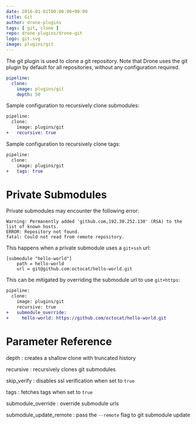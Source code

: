 ```yaml
---
date: 2016-01-01T00:00:00+00:00
title: Git
author: drone-plugins
tags: [ git, clone ]
repo: drone-plugins/drone-git
logo: git.svg
image: plugins/git
---
```


The git plugin is used to clone a git repository. Note that Drone uses the git plugin by default for all repositories, without any configuration required.

```yaml
pipeline:
  clone:
    image: plugins/git
    depth: 50
```

Sample configuration to recursively clone submodules:

```diff
pipeline:
  clone:
    image: plugins/git
+   recursive: true
```

Sample configuration to recursively clone tags:

```diff
pipeline:
  clone:
    image: plugins/git
+   tags: true
```

# Private Submodules

Private submodules may encounter the following error:

```nohighlight
Warning: Permanently added 'github.com,192.30.252.130' (RSA) to the list of known hosts.
ERROR: Repository not found.
fatal: Could not read from remote repository.
```

This happens when a private submodule uses a `git+ssh` url:

```nohighlight
[submodule "hello-world"]
    path = hello-world
    url = git@github.com:octocat/hello-world.git
```

This can be mitigated by overriding the submodule url to use `git+https`:

```diff
pipeline:
  clone:
    image: plugins/git
    recursive: true
+   submodule_override:
+     hello-world: https://github.com/octocat/hello-world.git
```

# Parameter Reference

depth
: creates a shallow clone with truncated history

recursive
: recursively clones git submodules

skip_verify
: disables ssl verification when set to `true`

tags
: fetches tags when set to `true`

submodule_override
: override submodule urls

submodule_update_remote
: pass the `--remote` flag to git submodule update

